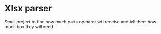 # Xlsx parser
Small project to find how much parts operator will receive and tell them how much box they will need
